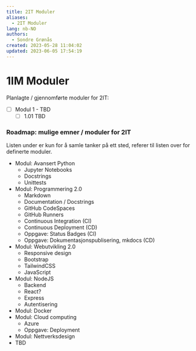 ```yaml
---
title: 2IT Moduler
aliases: 
  - 2IT Moduler
lang: nb-NO
authors:
  - Sondre Grønås
created: 2023-05-28 11:04:02
updated: 2023-06-05 17:54:19
---
```

# 1IM Moduler
Planlagte / gjennomførte moduler for 2IT:
- [ ] Modul 1 - TBD
	- [ ] 1.01 TBD

### Roadmap: mulige emner / moduler for 2IT
Listen under er kun for å samle tanker på ett sted, referer til listen over for definerte moduler.

- Modul: Avansert Python
	- Jupyter Notebooks
	- Docstrings
	- Unittests
- Modul: Programmering 2.0
	- Markdown
	- Documentation / Docstrings
	- GitHub CodeSpaces
	- GitHub Runners
	- Continuous Integration (CI)
	- Continuous Deployment (CD)
	- Oppgave: Status Badges (CI)
	- Oppgave: Dokumentasjonspublisering, mkdocs (CD)
- Modul: Webutvikling 2.0
	- Responsive design
	- Bootstrap
	- TailwindCSS
	- JavaScript
- Modul: NodeJS
	- Backend
	- React?
	- Express
	- Autentisering
- Modul: Docker
- Modul: Cloud computing
	- Azure
	- Oppgave: Deployment
- Modul: Nettverksdesign
- TBD
